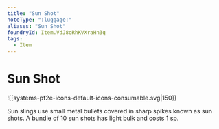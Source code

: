 ```yaml
---
title: "Sun Shot"
noteType: ":luggage:"
aliases: "Sun Shot"
foundryId: Item.VdJ8oRhKVXraHn3q
tags:
  - Item
---
```


# Sun Shot
![[systems-pf2e-icons-default-icons-consumable.svg|150]]

Sun slings use small metal bullets covered in sharp spikes known as sun shots. A bundle of 10 sun shots has light bulk and costs 1 sp.

